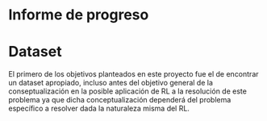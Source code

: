 #  Informe de progreso
  
#  Dataset
El primero de los objetivos planteados en este proyecto fue el de encontrar un dataset apropiado, incluso antes del 
objetivo general de la conseptualización en la posible aplicación de RL a la resolución de este problema ya que dicha
conceptualización dependerá del problema específico a resolver dada la naturaleza misma del RL.

